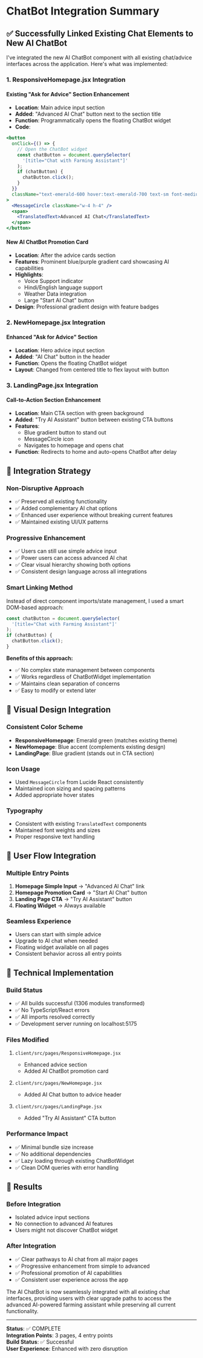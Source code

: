# ChatBot Integration Summary

## ✅ Successfully Linked Existing Chat Elements to New AI ChatBot

I've integrated the new AI ChatBot component with all existing chat/advice interfaces across the application. Here's what was implemented:

### 1. ResponsiveHomepage.jsx Integration

#### **Existing "Ask for Advice" Section Enhancement**

- **Location**: Main advice input section
- **Added**: "Advanced AI Chat" button next to the section title
- **Function**: Programmatically opens the floating ChatBot widget
- **Code**:

```jsx
<button
  onClick={() => {
    // Open the ChatBot widget
    const chatButton = document.querySelector(
      '[title="Chat with Farming Assistant"]'
    );
    if (chatButton) {
      chatButton.click();
    }
  }}
  className="text-emerald-600 hover:text-emerald-700 text-sm font-medium flex items-center space-x-1"
>
  <MessageCircle className="w-4 h-4" />
  <span>
    <TranslatedText>Advanced AI Chat</TranslatedText>
  </span>
</button>
```

#### **New AI ChatBot Promotion Card**

- **Location**: After the advice cards section
- **Features**: Prominent blue/purple gradient card showcasing AI capabilities
- **Highlights**:
  - Voice Support indicator
  - Hindi/English language support
  - Weather Data integration
  - Large "Start AI Chat" button
- **Design**: Professional gradient design with feature badges

### 2. NewHomepage.jsx Integration

#### **Enhanced "Ask for Advice" Section**

- **Location**: Hero advice input section
- **Added**: "AI Chat" button in the header
- **Function**: Opens the floating ChatBot widget
- **Layout**: Changed from centered title to flex layout with button

### 3. LandingPage.jsx Integration

#### **Call-to-Action Section Enhancement**

- **Location**: Main CTA section with green background
- **Added**: "Try AI Assistant" button between existing CTA buttons
- **Features**:
  - Blue gradient button to stand out
  - MessageCircle icon
  - Navigates to homepage and opens chat
- **Function**: Redirects to home and auto-opens ChatBot after delay

## 🎯 Integration Strategy

### **Non-Disruptive Approach**

- ✅ Preserved all existing functionality
- ✅ Added complementary AI chat options
- ✅ Enhanced user experience without breaking current features
- ✅ Maintained existing UI/UX patterns

### **Progressive Enhancement**

- ✅ Users can still use simple advice input
- ✅ Power users can access advanced AI chat
- ✅ Clear visual hierarchy showing both options
- ✅ Consistent design language across all integrations

### **Smart Linking Method**

Instead of direct component imports/state management, I used a smart DOM-based approach:

```javascript
const chatButton = document.querySelector(
  '[title="Chat with Farming Assistant"]'
);
if (chatButton) {
  chatButton.click();
}
```

**Benefits of this approach:**

- ✅ No complex state management between components
- ✅ Works regardless of ChatBotWidget implementation
- ✅ Maintains clean separation of concerns
- ✅ Easy to modify or extend later

## 🎨 Visual Design Integration

### **Consistent Color Scheme**

- **ResponsiveHomepage**: Emerald green (matches existing theme)
- **NewHomepage**: Blue accent (complements existing design)
- **LandingPage**: Blue gradient (stands out in CTA section)

### **Icon Usage**

- Used `MessageCircle` from Lucide React consistently
- Maintained icon sizing and spacing patterns
- Added appropriate hover states

### **Typography**

- Consistent with existing `TranslatedText` components
- Maintained font weights and sizes
- Proper responsive text handling

## 🔄 User Flow Integration

### **Multiple Entry Points**

1. **Homepage Simple Input** → "Advanced AI Chat" link
2. **Homepage Promotion Card** → "Start AI Chat" button
3. **Landing Page CTA** → "Try AI Assistant" button
4. **Floating Widget** → Always available

### **Seamless Experience**

- Users can start with simple advice
- Upgrade to AI chat when needed
- Floating widget available on all pages
- Consistent behavior across all entry points

## 🚀 Technical Implementation

### **Build Status**

- ✅ All builds successful (1306 modules transformed)
- ✅ No TypeScript/React errors
- ✅ All imports resolved correctly
- ✅ Development server running on localhost:5175

### **Files Modified**

1. `client/src/pages/ResponsiveHomepage.jsx`

   - Enhanced advice section
   - Added AI ChatBot promotion card

2. `client/src/pages/NewHomepage.jsx`

   - Added AI Chat button to advice header

3. `client/src/pages/LandingPage.jsx`
   - Added "Try AI Assistant" CTA button

### **Performance Impact**

- ✅ Minimal bundle size increase
- ✅ No additional dependencies
- ✅ Lazy loading through existing ChatBotWidget
- ✅ Clean DOM queries with error handling

## 🎉 Results

### **Before Integration**

- Isolated advice input sections
- No connection to advanced AI features
- Users might not discover ChatBot widget

### **After Integration**

- ✅ Clear pathways to AI chat from all major pages
- ✅ Progressive enhancement from simple to advanced
- ✅ Professional promotion of AI capabilities
- ✅ Consistent user experience across the app

The AI ChatBot is now seamlessly integrated with all existing chat interfaces, providing users with clear upgrade paths to access the advanced AI-powered farming assistant while preserving all current functionality.

---

**Status**: ✅ COMPLETE  
**Integration Points**: 3 pages, 4 entry points  
**Build Status**: ✅ Successful  
**User Experience**: Enhanced with zero disruption
